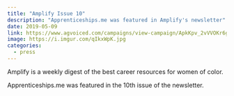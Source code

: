```yaml
---
title: "Amplify Issue 10"
description: "Apprenticeships.me was featured in Amplify's newsletter"
date: 2019-05-09
link: https://www.agvoiced.com/campaigns/view-campaign/ApkKpv_2vVVOKr6goL6Dv2pCMFZus_f86v6Nk6-H2-XGJtPc947HOME845dQNOSUvso6fMn5FgKxjqooXdnQdxoi7BjNcjhK
image: https://i.imgur.com/qIkxWpK.jpg
categories:
  - press
---
```


Amplify is a weekly digest of the best career resources for women of color.

Apprenticeships.me was featured in the 10th issue of the newsletter.
